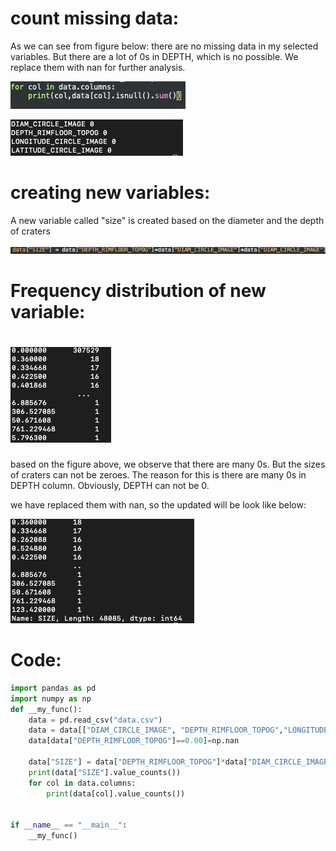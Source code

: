 # count missing data:

As we can see from figure below: there are no missing data in my selected variables. But there are a lot of 0s in DEPTH, which is no possible. We replace them with nan for further analysis.

![Xnip2020-05-01_21-15-02.jpg](https://github.com/twodogs-wang/coursera_data_management-viualize/blob/master/week3/figures/Xnip2020-05-01_21-15-02.jpg)

![Xnip2020-05-01_21-14-42.jpg](https://github.com/twodogs-wang/coursera_data_management-viualize/blob/master/week3/figures/Xnip2020-05-01_21-14-42.jpg)

# creating new variables:

A new variable called "size" is created based on the diameter and the depth of craters

![Xnip2020-05-01_21-20-46.jpg](https://github.com/twodogs-wang/coursera_data_management-viualize/blob/master/week3/figures/Xnip2020-05-01_21-20-46.jpg)

# Frequency distribution of new variable:

# ![Xnip2020-05-01_21-22-38.jpg](https://github.com/twodogs-wang/coursera_data_management-viualize/blob/master/week3/figures/Xnip2020-05-01_21-22-38.jpg)

based on the figure above, we observe that there are many 0s. But the sizes of craters can not be zeroes. The reason for this is there are many 0s in DEPTH column. Obviously, DEPTH can not be 0. 

we have replaced them with nan, so the updated will be look like below:

![Xnip2020-05-01_22-02-43.jpg](https://github.com/twodogs-wang/coursera_data_management-viualize/blob/master/week3/figures/Xnip2020-05-01_22-02-43.jpg)

# Code:

```python
import pandas as pd
import numpy as np
def __my_func():
    data = pd.read_csv("data.csv")
    data = data[["DIAM_CIRCLE_IMAGE", "DEPTH_RIMFLOOR_TOPOG","LONGITUDE_CIRCLE_IMAGE","LATITUDE_CIRCLE_IMAGE"]]
    data[data["DEPTH_RIMFLOOR_TOPOG"]==0.00]=np.nan
   
    data["SIZE"] = data["DEPTH_RIMFLOOR_TOPOG"]*data["DIAM_CIRCLE_IMAGE"]*data["DIAM_CIRCLE_IMAGE"]
    print(data["SIZE"].value_counts())
    for col in data.columns:
        print(data[col].value_counts())
    

if __name__ == "__main__":
    __my_func()
```

